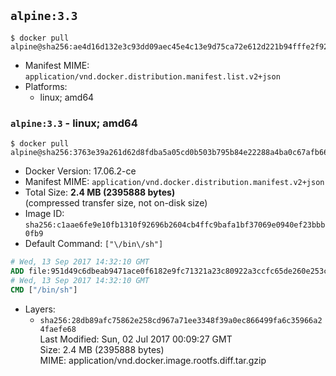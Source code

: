 ## `alpine:3.3`

```console
$ docker pull alpine@sha256:ae4d16d132e3c93dd09aec45e4c13e9d75ca72e612d221b94fffe2f92de600d7
```

-	Manifest MIME: `application/vnd.docker.distribution.manifest.list.v2+json`
-	Platforms:
	-	linux; amd64

### `alpine:3.3` - linux; amd64

```console
$ docker pull alpine@sha256:3763e39a261d62d8fdba5a05cd0b503b795b84e22288a4ba0c67afb66deb7853
```

-	Docker Version: 17.06.2-ce
-	Manifest MIME: `application/vnd.docker.distribution.manifest.v2+json`
-	Total Size: **2.4 MB (2395888 bytes)**  
	(compressed transfer size, not on-disk size)
-	Image ID: `sha256:c1aae6fe9e10fb1310f92696b2604cb4ffc9bafa1bf37069e0940ef23bbb0fb9`
-	Default Command: `["\/bin\/sh"]`

```dockerfile
# Wed, 13 Sep 2017 14:32:10 GMT
ADD file:951d49c6dbeab9471ace0f6182e9fc71321a23c80922a3ccfc65de260e253c62 in / 
# Wed, 13 Sep 2017 14:32:10 GMT
CMD ["/bin/sh"]
```

-	Layers:
	-	`sha256:28db89afc75862e258cd967a71ee3348f39a0ec866499fa6c35966a24faefe68`  
		Last Modified: Sun, 02 Jul 2017 00:09:27 GMT  
		Size: 2.4 MB (2395888 bytes)  
		MIME: application/vnd.docker.image.rootfs.diff.tar.gzip
